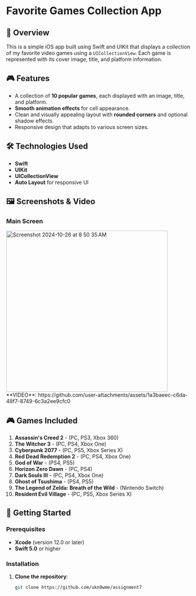 # Favorite Games Collection App

## 📱 Overview
This is a simple iOS app built using Swift and UIKit that displays a collection of my favorite video games using a `UICollectionView`. Each game is represented with its cover image, title, and platform information.

## 🎮 Features
- A collection of **10 popular games**, each displayed with an image, title, and platform.
- **Smooth animation effects** for cell appearance.
- Clean and visually appealing layout with **rounded corners** and optional shadow effects.
- Responsive design that adapts to various screen sizes.
  
## 🛠 Technologies Used
- **Swift**
- **UIKit**
- **UICollectionView**
- **Auto Layout** for responsive UI

## 🖼 Screenshots & Video
### Main Screen
<img width="437" alt="Screenshot 2024-10-26 at 8 50 35 AM" src="https://github.com/user-attachments/assets/64d76387-85e7-40c5-966f-e8accad7fb49">
**VIDEO**:
https://github.com/user-attachments/assets/1a3baeec-c6da-48f7-8749-6c3a2ee9cfc0




## 🎮 Games Included
1. **Assassin's Creed 2** - (PC, PS3, Xbox 360)
2. **The Witcher 3** - (PC, PS4, Xbox One)
3. **Cyberpunk 2077** - (PC, PS5, Xbox Series X)
4. **Red Dead Redemption 2** - (PC, PS4, Xbox One)
5. **God of War** - (PS4, PS5)
6. **Horizon Zero Dawn** - (PC, PS4)
7. **Dark Souls III** - (PC, PS4, Xbox One)
8. **Ghost of Tsushima** - (PS4, PS5)
9. **The Legend of Zelda: Breath of the Wild** - (Nintendo Switch)
10. **Resident Evil Village** - (PC, PS5, Xbox Series X)

## 🚀 Getting Started

### Prerequisites
- **Xcode** (version 12.0 or later)
- **Swift 5.0** or higher

### Installation
1. **Clone the repository**:
   ```bash
   git clone https://github.com/ukn0wme/assignment7
